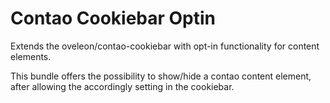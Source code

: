 # Contao Cookiebar Optin
Extends the oveleon/contao-cookiebar with opt-in functionality for content elements.

This bundle offers the possibility to show/hide a contao content element, after allowing the accordingly setting in the cookiebar.
